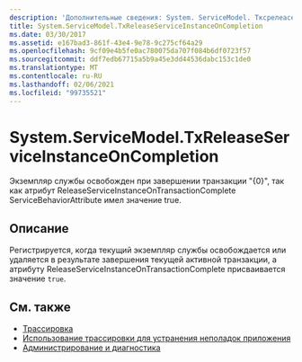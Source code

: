 ```yaml
---
description: 'Дополнительные сведения: System. ServiceModel. Тксрелеасесервицеинстанцеонкомплетион'
title: System.ServiceModel.TxReleaseServiceInstanceOnCompletion
ms.date: 03/30/2017
ms.assetid: e167bad3-861f-43e4-9e78-9c275cf64a29
ms.openlocfilehash: 9cf09e4b5fe0ac780075da707f084b6df0723f57
ms.sourcegitcommit: ddf7edb67715a5b9a45e3dd44536dabc153c1de0
ms.translationtype: MT
ms.contentlocale: ru-RU
ms.lasthandoff: 02/06/2021
ms.locfileid: "99735521"
---
```

# <a name="systemservicemodeltxreleaseserviceinstanceoncompletion"></a>System.ServiceModel.TxReleaseServiceInstanceOnCompletion

Экземпляр службы освобожден при завершении транзакции "{0}", так как атрибут ReleaseServiceInstanceOnTransactionComplete ServiceBehaviorAttribute имел значение true.  
  
## <a name="description"></a>Описание  

 Регистрируется, когда текущий экземпляр службы освобождается или удаляется в результате завершения текущей активной транзакции, а атрибуту ReleaseServiceInstanceOnTransactionComplete присваивается значение `true`.  
  
## <a name="see-also"></a>См. также

- [Трассировка](index.md)
- [Использование трассировки для устранения неполадок приложения](using-tracing-to-troubleshoot-your-application.md)
- [Администрирование и диагностика](../index.md)
